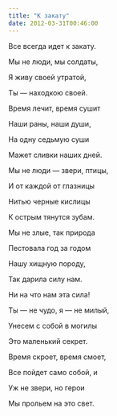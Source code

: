 ```yaml
---
title: "К закату"
date: 2012-03-31T00:46:00
---
```


Все всегда идет к закату.

Мы не люди, мы солдаты,

Я живу своей утратой,

Ты — находкою своей.



Время лечит, время сушит

Наши раны, наши души,

На одну седьмую суши

Мажет сливки наших дней.



Мы не люди — звери, птицы,

И от каждой от глазницы

Нитью черные кислицы

К острым тянутся зубам.



Мы не злые, так природа

Пестовала год за годом

Нашу хищную породу,

Так дарила силу нам.



Ни на что нам эта сила!

Ты — не чудо, я — не милый,

Унесем с собой в могилы

Это маленький секрет.



Время скроет, время смоет,

Все пойдет само собой, и

Уж не звери, но герои

Мы прольем на это свет.
